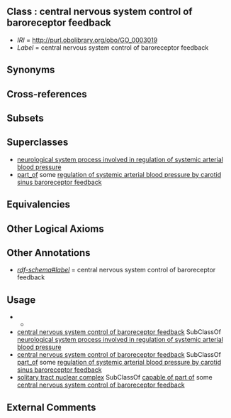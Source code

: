 
## Class : central nervous system control of baroreceptor feedback

 * *IRI* = http://purl.obolibrary.org/obo/GO_0003019
 * *Label* = central nervous system control of baroreceptor feedback

## Synonyms


## Cross-references


## Subsets


## Superclasses

 * [neurological system process involved in regulation of systemic arterial blood pressure](../../GO/76/GO_0001976.md)
 * [part_of](../../BFO/50/BFO_0000050.md) some [regulation of systemic arterial blood pressure by carotid sinus baroreceptor feedback](../../GO/78/GO_0001978.md)

## Equivalencies


## Other Logical Axioms


## Other Annotations

 * *[rdf-schema#label](../../el/rdf-schema#label.md)* = central nervous system control of baroreceptor feedback

## Usage

 * -
 * [central nervous system control of baroreceptor feedback](../../GO/19/GO_0003019.md) SubClassOf [neurological system process involved in regulation of systemic arterial blood pressure](../../GO/76/GO_0001976.md)
 * [central nervous system control of baroreceptor feedback](../../GO/19/GO_0003019.md) SubClassOf [part_of](../../BFO/50/BFO_0000050.md) some [regulation of systemic arterial blood pressure by carotid sinus baroreceptor feedback](../../GO/78/GO_0001978.md)
 * [solitary tract nuclear complex](../../UBERON/26/UBERON_0002126.md) SubClassOf [capable of part of](../../RO/16/RO_0002216.md) some [central nervous system control of baroreceptor feedback](../../GO/19/GO_0003019.md)

## External Comments

